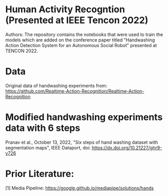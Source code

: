 # Human Activity Recogntion (Presented at IEEE Tencon 2022)
Authors: 
The repository contains the notebooks that were used to train the models which are added on the conference paper titled "Handwashing Action Detection System for an Autonomous Social Robot" presented at TENCON 2022.

# Data
Original data of handwashing experiments from: https://github.com/Realtime-Action-Recognition/Realtime-Action-Recognition

# Modified handwashing experiments data with 6 steps
Pranav et al., October 13, 2022, "Six steps of hand washing dataset with segmentation maps", IEEE Dataport, doi: https://dx.doi.org/10.21227/ghr9-y726

# Prior Literature:
[1] Media Pipeline: https://google.github.io/mediapipe/solutions/hands
